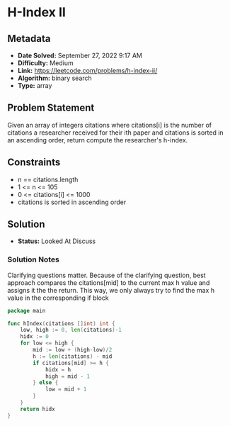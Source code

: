 # H-Index II

## Metadata

- **Date Solved:** September 27, 2022 9:17 AM
- **Difficulty:** Medium
- **Link:** https://leetcode.com/problems/h-index-ii/
- **Algorithm:** binary search
- **Type:** array

## Problem Statement

Given an array of integers citations where citations[i] is the number of citations a researcher received for their ith paper and citations is sorted in an ascending order, return compute the researcher's h-index.

## Constraints

- n == citations.length
- 1 <= n <= 105
- 0 <= citations[i] <= 1000
- citations is sorted in ascending order

## Solution

- **Status:** Looked At Discuss

### Solution Notes

Clarifying questions matter. Because of the clarifying question, best approach compares the citations[mid] to the current max h value and assigns it the the return. This way, we only always try to find the max h value in the corresponding if block


```go
package main

func hIndex(citations []int) int {
	low, high := 0, len(citations)-1
	hidx := 0
	for low <= high {
		mid := low + (high-low)/2
		h := len(citations) - mid
		if citations[mid] >= h {
			hidx = h
			high = mid - 1
		} else {
			low = mid + 1
		}
	}
	return hidx
}
```
